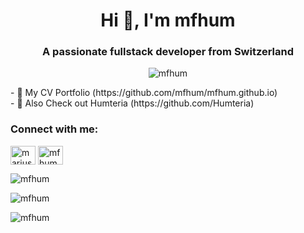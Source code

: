 <h1 align="center">Hi 👋, I'm mfhum</h1>
<h3 align="center">A passionate fullstack developer from Switzerland</h3>

<p align="center"> <img src="https://komarev.com/ghpvc/?username=mfhum&label=Profile%20views&color=0e75b6&style=flat" alt="mfhum" /> </p>
- 🔭 My CV Portfolio (https://github.com/mfhum/mfhum.github.io)</br>
- 🐝 Also Check out Humteria (https://github.com/Humteria)

<h3 align="left">Connect with me:</h3>
<p align="left">
<a href="https://linkedin.com/in/marius-hummel-471078187" target="blank"><img align="center" src="https://raw.githubusercontent.com/rahuldkjain/github-profile-readme-generator/master/src/images/icons/Social/linked-in-alt.svg" alt="marius-hummel-471078187" height="30" width="40" /></a>
<a href="https://instagram.com/mfhum" target="blank"><img align="center" src="https://raw.githubusercontent.com/rahuldkjain/github-profile-readme-generator/master/src/images/icons/Social/instagram.svg" alt="mfhum" height="30" width="40" /></a>
</p>

<p align="left"><img align="center" src="https://github-readme-streak-stats.herokuapp.com/?user=mfhum&" alt="mfhum" /></p>
<p align="left"><img align="center" src="https://github-readme-stats.vercel.app/api?username=mfhum&show_icons=true&locale=en" alt="mfhum" /></p>
<p align="left"><img align="left" src="https://github-readme-stats.vercel.app/api/top-langs?username=mfhum&show_icons=true&locale=en&layout=compact" alt="mfhum" /></p>



